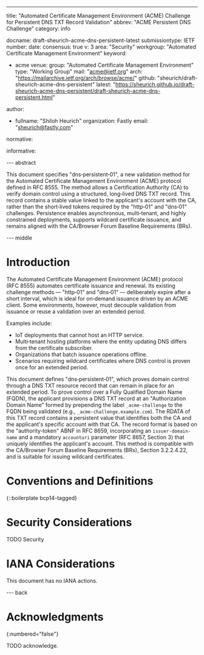 ---
title: "Automated Certificate Management Environment (ACME) Challenge for Persistent DNS TXT Record Validation"
abbrev: "ACME Persistent DNS Challenge"
category: info

docname: draft-sheurich-acme-dns-persistent-latest
submissiontype: IETF
number:
date:
consensus: true
v: 3
area: "Security"
workgroup: "Automated Certificate Management Environment"
keyword:
  - acme
venue:
  group: "Automated Certificate Management Environment"
  type: "Working Group"
  mail: "acme@ietf.org"
  arch: "https://mailarchive.ietf.org/arch/browse/acme/"
  github: "sheurich/draft-sheurich-acme-dns-persistent"
  latest: "https://sheurich.github.io/draft-sheurich-acme-dns-persistent/draft-sheurich-acme-dns-persistent.html"

author:
  - fullname: "Shiloh Heurich"
    organization: Fastly
    email: "sheurich@fastly.com"

normative:

informative:

--- abstract

This document specifies "dns‑persistent‑01", a new validation method for the Automated Certificate Management Environment (ACME) protocol defined in RFC 8555. The method allows a Certification Authority (CA) to verify domain control using a structured, long‑lived DNS TXT record. This record contains a stable value linked to the applicant's account with the CA, rather than the short‑lived tokens required by the "http‑01" and "dns‑01" challenges. Persistence enables asynchronous, multi‑tenant, and highly constrained deployments, supports wildcard certificate issuance, and remains aligned with the CA/Browser Forum Baseline Requirements (BRs).

--- middle

# Introduction

The Automated Certificate Management Environment (ACME) protocol (RFC 8555) automates certificate issuance and renewal. Its existing challenge methods — "http‑01" and "dns‑01" — deliberately expire after a short interval, which is ideal for on‑demand issuance driven by an ACME client. Some environments, however, must decouple validation from issuance or reuse a validation over an extended period.

Examples include:

- IoT deployments that cannot host an HTTP service.
- Multi‑tenant hosting platforms where the entity updating DNS differs from the certificate subscriber.
- Organizations that batch issuance operations offline.
- Scenarios requiring wildcard certificates where DNS control is proven once for an extended period.

This document defines "dns‑persistent‑01", which proves domain control through a DNS TXT resource record that can remain in place for an extended period. To prove control over a Fully Qualified Domain Name (FQDN), the applicant provisions a DNS TXT record at an "Authorization Domain Name" formed by prepending the label `_acme-challenge` to the FQDN being validated (e.g., `_acme-challenge.example.com`). The RDATA of this TXT record contains a persistent value that identifies both the CA and the applicant's specific account with that CA. The record format is based on the "authority‑token" ABNF in RFC 8659, incorporating an `issuer-domain-name` and a mandatory `accounturi` parameter (RFC 8657, Section 3) that uniquely identifies the applicant's account. This method is compatible with the CA/Browser Forum Baseline Requirements (BRs), Section 3.2.2.4.22, and is suitable for issuing wildcard certificates.

# Conventions and Definitions

{::boilerplate bcp14-tagged}

# Security Considerations

TODO Security

# IANA Considerations

This document has no IANA actions.

--- back

# Acknowledgments
{:numbered="false"}

TODO acknowledge.
